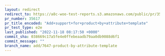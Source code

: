 ```yaml
---
layout: redirect
redirect_to: https://a8c-woo-test-reports.s3.amazonaws.com/public/pr/35617/e2e/index.html
pr_number: 35617
pr_title_encoded: "Add+support+for+product+by+attribute+template"
pr_test_type: e2e
last_published: "2022-11-18 08:17:50 +0000"
commit_sha: 038669c17a5fe4e0ffebeaadb79aa0db9088d6f1
commit_message: ""
branch_name: add/7647-product-by-attribute-template
---
```

